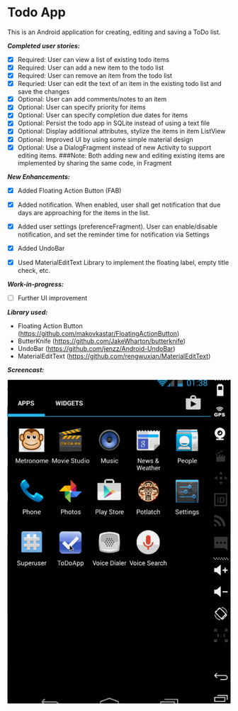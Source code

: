 Todo App
=============

This is an Android application for creating, editing and saving a ToDo list.

**_Completed user stories:_**

- [x] Required: User can view a list of existing todo items
- [x] Required: User can add a new item to the todo list
- [x] Required: User can remove an item from the todo list 
- [x] Requried: User can edit the text of an item in the existing todo list and save the changes
- [x] Optional: User can add comments/notes to an item
- [x] Optional: User can specify priority for items
- [x] Optional: User can specify completion due dates for items 
- [x] Optional: Persist the todo app in SQLite instead of using a text file
- [x] Optional: Display additional attributes, stylize the items in item ListView
- [x] Optional: Improved UI by using some simple material design
- [x] Optional: Use a DialogFragment instead of new Activity to support editing items.
###Note:
Both adding new and editing existing items are implemented by sharing the same code, in Fragment

**_New Enhancements:_**

- [x] Added Floating Action Button (FAB)
- [x] Added notification. When enabled, user shall get notification that due days are approaching for the items in the list.
- [x] Added user settings (preferenceFragment). User can enable/disable notification, and set the reminder time for notification via Settings
- [x] Added UndoBar
- [x] Used MaterialEditText Library to implement the floating label, empty title check, etc.


**_Work-in-progress:_**

- [ ] Further UI improvement


**_Library used:_**

- Floating Action Button (https://github.com/makovkastar/FloatingActionButton)
- ButterKnife (https://github.com/JakeWharton/butterknife)
- UndoBar (https://github.com/jenzz/Android-UndoBar)
- MaterialEditText (https://github.com/rengwuxian/MaterialEditText)



**_Screencast:_**

![screenshot](https://github.com/fengsterooni/todoapp/blob/master/todoapp.gif)
